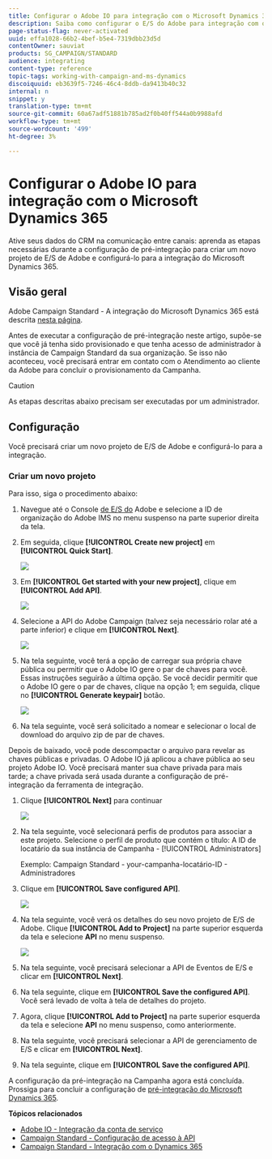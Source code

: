 ```yaml
---
title: Configurar o Adobe IO para integração com o Microsoft Dynamics 365
description: Saiba como configurar o E/S do Adobe para integração com o Microsoft Dynamics 365.
page-status-flag: never-activated
uuid: effa1028-66b2-4bef-b5e4-7319dbb23d5d
contentOwner: sauviat
products: SG_CAMPAIGN/STANDARD
audience: integrating
content-type: reference
topic-tags: working-with-campaign-and-ms-dynamics
discoiquuid: eb3639f5-7246-46c4-8ddb-da9413b40c32
internal: n
snippet: y
translation-type: tm+mt
source-git-commit: 60a67adf51881b785ad2f0b40ff544a0b9988afd
workflow-type: tm+mt
source-wordcount: '499'
ht-degree: 3%

---
```



# Configurar o Adobe IO para integração com o Microsoft Dynamics 365

Ative seus dados do CRM na comunicação entre canais: aprenda as etapas necessárias durante a configuração de pré-integração para criar um novo projeto de E/S de Adobe e configurá-lo para a integração do Microsoft Dynamics 365.

## Visão geral

Adobe Campaign Standard - A integração do Microsoft Dynamics 365 está descrita [nesta página](../../integrating/using/working-with-campaign-standard-and-microsoft-dynamics-365.md).

Antes de executar a configuração de pré-integração neste artigo, supõe-se que você já tenha sido provisionado e que tenha acesso de administrador à instância de Campaign Standard da sua organização.  Se isso não aconteceu, você precisará entrar em contato com o Atendimento ao cliente da Adobe para concluir o provisionamento da Campanha.

>[!CAUTION]
>
>As etapas descritas abaixo precisam ser executadas por um administrador.

## Configuração

Você precisará criar um novo projeto de E/S de Adobe e configurá-lo para a integração.

### Criar um novo projeto

Para isso, siga o procedimento abaixo:

1. Navegue até o Console [de E/S do](https://console.adobe.io/home#) Adobe e selecione a ID de organização do Adobe IMS no menu suspenso na parte superior direita da tela.

1. Em seguida, clique **[!UICONTROL Create new project]** em **[!UICONTROL Quick Start]**.

   ![](assets/adobeIO1.png)

1. Em **[!UICONTROL Get started with your new project]**, clique em **[!UICONTROL Add API]**.

   ![](assets/adobeIO2.png)

1. Selecione a API do Adobe Campaign (talvez seja necessário rolar até a parte inferior) e clique em **[!UICONTROL Next]**.

   ![](assets/adobeIO3.png)

1. Na tela seguinte, você terá a opção de carregar sua própria chave pública ou permitir que o Adobe IO gere o par de chaves para você. Essas instruções seguirão a última opção. Se você decidir permitir que o Adobe IO gere o par de chaves, clique na opção 1; em seguida, clique no **[!UICONTROL Generate keypair]** botão.

   ![](assets/adobeIO4.png)

1. Na tela seguinte, você será solicitado a nomear e selecionar o local de download do arquivo zip de par de chaves.

Depois de baixado, você pode descompactar o arquivo para revelar as chaves públicas e privadas. O Adobe IO já aplicou a chave pública ao seu projeto Adobe IO. Você precisará manter sua chave privada para mais tarde; a chave privada será usada durante a configuração de pré-integração da ferramenta de integração.

1. Clique **[!UICONTROL Next]** para continuar

   ![](assets/adobeIO5.png)

1. Na tela seguinte, você selecionará perfis de produtos para associar a este projeto. Selecione o perfil de produto que contém o título: A ID de locatário da sua instância de Campanha - [!UICONTROL Administrators]

   Exemplo: Campaign Standard - your-campanha-locatário-ID - Administradores

1. Clique em **[!UICONTROL Save configured API]**.

   ![](assets/adobeIO6.png)

1. Na tela seguinte, você verá os detalhes do seu novo projeto de E/S de Adobe. Clique **[!UICONTROL Add to Project]** na parte superior esquerda da tela e selecione **API** no menu suspenso.

   ![](assets/adobeIO7.png)

1. Na tela seguinte, você precisará selecionar a API de Eventos de E/S e clicar em **[!UICONTROL Next]**.

1. Na tela seguinte, clique em **[!UICONTROL Save the configured API]**.  Você será levado de volta à tela de detalhes do projeto.

1. Agora, clique **[!UICONTROL Add to Project]** na parte superior esquerda da tela e selecione **API** no menu suspenso, como anteriormente.

1. Na tela seguinte, você precisará selecionar a API de gerenciamento de E/S e clicar em **[!UICONTROL Next]**.

1. Na tela seguinte, clique em **[!UICONTROL Save the configured API]**.

A configuração da pré-integração na Campanha agora está concluída.  Prossiga para concluir a configuração de [pré-integração do Microsoft Dynamics 365](../../integrating/using/configure-microsoft-dynamics-365-for-campaign-integration.md).

**Tópicos relacionados**

* [Adobe IO - Integração da conta de serviço](https://www.adobe.io/authentication/auth-methods.html#!AdobeDocs/adobeio-auth/master/AuthenticationOverview/ServiceAccountIntegration.md)
* [Campaign Standard - Configuração de acesso à API](../../api/using/setting-up-api-access.md)
* [Campaign Standard - Integração com o Dynamics 365](../../integrating/using/configure-microsoft-dynamics-365-for-campaign-integration.md)